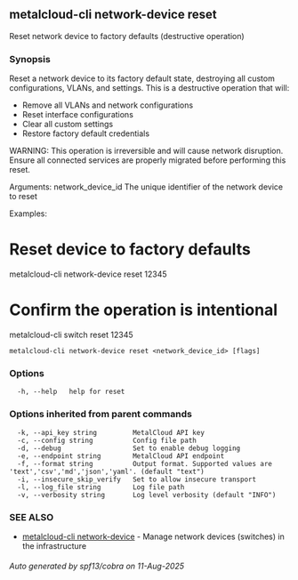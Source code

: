 ## metalcloud-cli network-device reset

Reset network device to factory defaults (destructive operation)

### Synopsis

Reset a network device to its factory default state, destroying all
custom configurations, VLANs, and settings. This is a destructive operation
that will:
- Remove all VLANs and network configurations
- Reset interface configurations
- Clear all custom settings
- Restore factory default credentials

WARNING: This operation is irreversible and will cause network disruption.
Ensure all connected services are properly migrated before performing this reset.

Arguments:
  network_device_id   The unique identifier of the network device to reset

Examples:
  # Reset device to factory defaults
  metalcloud-cli network-device reset 12345

  # Confirm the operation is intentional
  metalcloud-cli switch reset 12345

```
metalcloud-cli network-device reset <network_device_id> [flags]
```

### Options

```
  -h, --help   help for reset
```

### Options inherited from parent commands

```
  -k, --api_key string         MetalCloud API key
  -c, --config string          Config file path
  -d, --debug                  Set to enable debug logging
  -e, --endpoint string        MetalCloud API endpoint
  -f, --format string          Output format. Supported values are 'text','csv','md','json','yaml'. (default "text")
  -i, --insecure_skip_verify   Set to allow insecure transport
  -l, --log_file string        Log file path
  -v, --verbosity string       Log level verbosity (default "INFO")
```

### SEE ALSO

* [metalcloud-cli network-device](metalcloud-cli_network-device.md)	 - Manage network devices (switches) in the infrastructure

###### Auto generated by spf13/cobra on 11-Aug-2025
